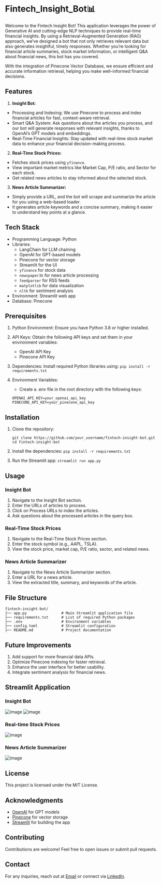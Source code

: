 # Fintech_Insight_Bot📊

Welcome to the Fintech Insight Bot! This application leverages the power of Generative AI and cutting-edge NLP techniques to provide real-time financial insights. By using a Retrieval-Augmented Generation (RAG) approach, we’ve designed a bot that not only retrieves relevant data but also generates insightful, timely responses. Whether you’re looking for financial article summaries, stock market information, or intelligent Q&A about financial news, this bot has you covered.

With the integration of Pinecone Vector Database, we ensure efficient and accurate information retrieval, helping you make well-informed financial decisions.

## Features

1. **Insight Bot:**
  - Processing and Indexing: We use Pinecone to process and index financial articles for fast, context-aware retrieval.
  - Smart Q&A System: Ask questions about the articles you process, and our bot will generate responses with relevant insights, thanks to OpenAI’s GPT models and embeddings.
  - Real-Time Financial Insights: Stay updated with real-time stock market data to enhance your financial decision-making process.

2. **Real-Time Stock Prices:**
  - Fetches stock prices using ```yfinance```.
  - View important market metrics like Market Cap, P/E ratio, and Sector for each stock.
  - Get related news articles to stay informed about the selected stock.

3. **News Article Summarizer:**
  - Simply provide a URL, and the bot will scrape and summarize the article for you using a web-based loader.
- It generates article keywords and a concise summary, making it easier to understand key points at a glance.

## Tech Stack

- Programming Language: Python
- Libraries:
  - LangChain for LLM chaining
  - OpenAI for GPT-based models
  - Pinecone for vector storage
  - Streamlit for the UI
  - ```yfinance``` for stock data
  - ```newspaper3k``` for news article processing
  - ```feedparser``` for RSS feeds
  - ```matplotlib``` for data visualization
  - ```nltk``` for sentiment analysis
- Environment: Streamlit web app
- Database: Pinecone

## Prerequisites

1. Python Environment: Ensure you have Python 3.8 or higher installed.
2. API Keys: Obtain the following API keys and set them in your environment variables:
    - OpenAI API Key
    - Pinecone API Key

3. Dependencies: Install required Python libraries using:
     ```pip install -r requirements.txt```

5. Environment Variables:
   - Create a .env file in the root directory with the following keys:
    ```
    OPENAI_API_KEY=your_openai_api_key
    PINECONE_API_KEY=your_pinecone_api_key
    
    ```

## Installation

1. Clone the repository:
   ```
   git clone https://github.com/your_username/fintech-insight-bot.git
   cd fintech-insight-bot
   
   ```

3. Install the dependencies:
  ```pip install -r requirements.txt```

4. Run the Streamlit app:
  ```streamlit run app.py```

## Usage

### Insight Bot

1. Navigate to the Insight Bot section.
2. Enter the URLs of articles to process.
3. Click on Process URLs to index the articles.
4. Ask questions about the processed articles in the query box.

### Real-Time Stock Prices

1. Navigate to the Real-Time Stock Prices section.
2. Enter the stock symbol (e.g., AAPL, TSLA).
3. View the stock price, market cap, P/E ratio, sector, and related news.

### News Article Summarizer

1. Navigate to the News Article Summarizer section.
2. Enter a URL for a news article.
3. View the extracted title, summary, and keywords of the article.

## File Structure
```
fintech-insight-bot/
├── app.py                # Main Streamlit application file
├── requirements.txt      # List of required Python packages
├── .env                  # Environment variables
├── config.toml           # Streamlit configuration
├── README.md             # Project documentation
```
## Future Improvements

1. Add support for more financial data APIs.
2. Optimize Pinecone indexing for faster retrieval.
3. Enhance the user interface for better usability.
4. Integrate sentiment analysis for financial news.

## Streamlit Application

### Insight Bot

![image](https://github.com/user-attachments/assets/a8c6dcd7-583d-4d8c-ada4-2449d3049bea)
![image](https://github.com/user-attachments/assets/662077b2-1374-45d4-9123-cff409f4968c)

### Real-time Stock Prices

![image](https://github.com/user-attachments/assets/86c5b532-1878-4617-881a-7b44cd7682ed)

### News Article Summarizer

![image](https://github.com/user-attachments/assets/fec5ed3f-8520-41eb-b245-9f66405e4238)




## License

This project is licensed under the MIT License.

## Acknowledgments

- [OpenAI](https://openai.com/) for GPT models
- [Pinecone](https://www.pinecone.io/) for vector storage
- [Streamlit](https://streamlit.io/) for building the app

## Contributing

Contributions are welcome! Feel free to open issues or submit pull requests.

## Contact

For any inquiries, reach out at [Email](sameernimse99@gmail.com) or connect via [LinkedIn](https://www.linkedin.com/in/sameer522/).

